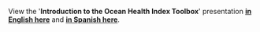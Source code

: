 View the '**Introduction to the Ocean Health Index Toolbox**' presentation [**in English here**](https://cdn.rawgit.com/OHI-Science/ohimanual/master/tutorials/tbx_intro/tutorial_tbx_intro.html#1) and [**in Spanish here**](https://cdn.rawgit.com/OHI-Science/ohimanual/master/tutorials/tbx_intro/tutorial_tbx_intro_SPANISH.html#1).

